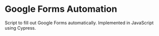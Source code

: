 # Google Forms Automation
Script to fill out Google Forms automatically. Implemented in JavaScript using Cypress.
